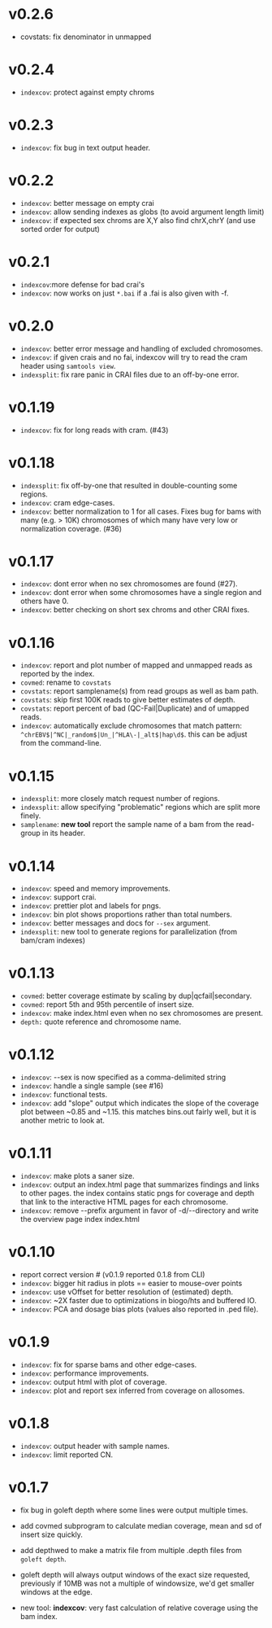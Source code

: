v0.2.6
======
+ covstats: fix denominator in unmapped


v0.2.4
======
+ `indexcov`: protect against empty chroms

v0.2.3
======
+ `indexcov`: fix bug in text output header.

v0.2.2
======
+ `indexcov`: better message on empty crai
+ `indexcov`: allow sending indexes as globs (to avoid argument length limit)
+ `indexcov`: if expected sex chroms are X,Y also find chrX,chrY (and use sorted order for output)

v0.2.1
======
+ `indexcov`:more defense for bad crai's
+ `indexcov`: now works on just `*.bai` if a .fai is also given with -f.

v0.2.0 
======
+ `indexcov`: better error message and handling of excluded chromosomes.
+ `indexcov`: if given crais and no fai, indexcov will try to read the cram header using `samtools view`.
+ `indexsplit`: fix rare panic in CRAI files due to an off-by-one error.

v0.1.19
=======
+ `indexcov`: fix for long reads with cram. (#43)

v0.1.18
=======
+ `indexsplit`: fix off-by-one that resulted in double-counting some regions.
+ `indexcov`: cram edge-cases.
+ `indexcov`: better normalization to 1 for all cases. Fixes bug for bams with
              many (e.g. > 10K) chromosomes of which many have very low or normalization
              coverage. (#36)

v0.1.17
=======
+ `indexcov`: dont error when no sex chromosomes are found (#27).
+ `indexcov`: dont error when some chromosomes have a single region and others have 0.
+ `indexcov`: better checking on short sex chroms and other CRAI fixes.

v0.1.16
=======
+ `indexcov`: report and plot number of mapped and unmapped reads as reported by the index.
+ `covmed`: rename to `covstats`
+ `covstats`: report samplename(s) from read groups as well as bam path.
+ `covstats`: skip first 100K reads to give better estimates of depth.
+ `covstats`: report percent of bad (QC-Fail|Duplicate) and of umapped reads.
+ `indexcov`: automatically exclude chromosomes that match pattern: `^chrEBV$|^NC|_random$|Un_|^HLA\-|_alt$|hap\d$`.
              this can be adjust from the command-line.

v0.1.15
=======
+ `indexsplit`: more closely match request number of regions.
+ `indexsplit`: allow specifying "problematic" regions which are split more finely.
+ `samplename`: **new tool** report the sample name of a bam from the read-group in its header.

v0.1.14
=======
+ `indexcov`: speed and memory improvements.
+ `indexcov`: support crai.
+ `indexcov`: prettier plot and labels for pngs.
+ `indexcov`: bin plot shows proportions rather than total numbers.
+ `indexcov`: better messages and docs for `--sex` argument.
+ `indexsplit`: new tool to generate regions for parallelization (from bam/cram indexes)

v0.1.13
=======
+ `covmed`: better coverage estimate by scaling by dup|qcfail|secondary.
+ `covmed`: report 5th and 95th percentile of insert size.
+ `indexcov`: make index.html even when no sex chromosomes are present.
+ `depth:` quote reference and chromosome name.

v0.1.12
=======
+ `indexcov`: --sex is now specified as a comma-delimited string
+ `indexcov`: handle a single sample (see #16)
+ `indexcov`: functional tests.
+ `indexcov`: add "slope" output which indicates the slope of the coverage plot between ~0.85 and ~1.15.
              this matches bins.out fairly well, but it is another metric to look at.

v0.1.11
=======
+ `indexcov`: make plots a saner size.
+ `indexcov`: output an index.html page that summarizes findings and links to other pages.
              the index contains static pngs for coverage and depth that link to the interactive
              HTML pages for each chromosome.
+ `indexcov`: remove --prefix argument in favor of -d/--directory and write the overview page index
              index.html


v0.1.10
=======

+ report correct version # (v0.1.9 reported 0.1.8 from CLI)
+ `indexcov`: bigger hit radius in plots == easier to mouse-over points
+ `indexcov`: use vOffset for better resolution of (estimated) depth.
+ `indexcov`: ~2X faster due to optimizations in biogo/hts and buffered IO.
+ `indexcov`: PCA and dosage bias plots (values also reported in .ped file).

v0.1.9
======
+ `indexcov`: fix for sparse bams and other edge-cases.
+ `indexcov`: performance improvements.
+ `indexcov`: output html with plot of coverage.
+ `indexcov`: plot and report sex inferred from coverage on allosomes.

v0.1.8
======
+ `indexcov`: output header with sample names.
+ `indexcov`: limit reported CN.

v0.1.7
======

+ fix bug in goleft depth where some lines were output multiple times.
+ add covmed subprogram to calculate median coverage, mean and sd of insert size quickly.
+ add depthwed to make a matrix file from multiple .depth files from `goleft depth`.
+ goleft depth will always output windows of the exact size requested, previously
  if 10MB was not a multiple of windowsize, we'd get smaller windows at the edge.

+ new tool: **indexcov**: very fast calculation of relative coverage using the bam index.
